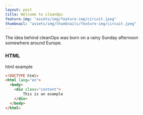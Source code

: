 ```yaml
---
layout: post
title: Welcome to cleanOps
feature-img: "assets/img/feature-img/circuit.jpeg"
thumbnail: "assets/img/thumbnails/feature-img/circuit.jpeg"
---
```


The idea behind cleanOps was born on a rainy Sunday afternoon somewhere around Europe. 



### HTML

html example

```html
<!DOCTYPE html>
<html lang="en">
  <body>
    <div class="content">
        This is an example
    </div>
  </body>
</html>
```

